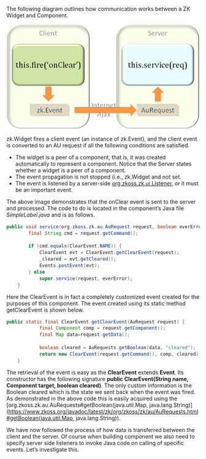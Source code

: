The following diagram outlines how communication works between a ZK
Widget and Component.

![](images/ZKComDevEss_fire_event.png)

<javadoc directory="jsdoc" method="fire(_global_.String, zk.Object, _global_.Map, int)">zk.Widget</javadoc>
fires a client event (an instance of
<javadoc directory="jsdoc">zk.Event</javadoc>), and the client event is
converted to an AU request if all the following conditions are
satisfied.

- The widget is a peer of a component, that is, it was created
  automatically to represent a component. Notice that the Server states
  whether a widget is a peer of a component.
- The event propagation is not stopped (i.e.,
  <javadoc directory="jsdoc" method="fire(_global_.String, zk.Object, _global_.Map, int)">zk.Widget</javadoc>
  and not set.
- The event is listened by a server-side
  [org.zkoss.zk.ui.Listener](https://www.zkoss.org/javadoc/latest/zk/org/zkoss/zk/ui/Listener.html), or it must be an
  important event.

The above image demonstrates that the onClear event is sent to the
server and processed. The code to do is located in the component’s Java
file *SimpleLabel.java* and is as follows.

```java
public void service(org.zkoss.zk.au.AuRequest request, boolean everError) {
        final String cmd = request.getCommand();

        if (cmd.equals(ClearEvent.NAME)) {
            ClearEvent evt = ClearEvent.getClearEvent(request);
            _cleared = evt.getCleared();
            Events.postEvent(evt);
        } else
            super.service(request, everError);
    }
```

Here the ClearEvent is in fact a completely customized event created for
the purposes of this component. The event created using its static
method <mp>getClearEvent</mp> is shown below.

```java
public static final ClearEvent getClearEvent(AuRequest request) {
            final Component comp = request.getComponent();
            final Map data=request.getData();
            
            boolean cleared = AuRequests.getBoolean(data, "cleared");
            return new ClearEvent(request.getCommand(), comp, cleared);
    }
```

The retrieval of the event is easy as the **ClearEvent** extends
**Event**. Its constructor has the following signature **public
ClearEvent(String name, Component target, boolean cleared)**. The only
custom information is the Boolean cleared which is the state we sent
back when the event was fired. As demonstrated in the above code this is
easily acquired using the
[org.zkoss.zk.au.AuRequests#getBoolean(java.util.Map, java.lang.String)](https://www.zkoss.org/javadoc/latest/zk/org/zkoss/zk/au/AuRequests.html#getBoolean(java.util.Map, java.lang.String)).

We have now followed the process of how data is transferred between the
client and the server. Of course when building component we also need to
specify server side listeners to invoke Java code on calling of specific
events. Let’s investigate this.
